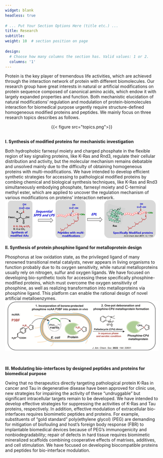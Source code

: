 ```yaml
---
widget: blank
headless: true

# ... Put Your Section Options Here (title etc.) ...
title: Research
subtitle:
weight: 10  # section position on page

design:
  # Choose how many columns the section has. Valid values: 1 or 2.
  columns: '1'
---
```

Protein is the key player of tremendous life activities, which are achieved through the interaction network of protein with different biomolecules. Our research group have great interests in natural or artificial modifications on protein sequence composed of canonical amino acids, which endow it with largely expanded properties and function. Both mechanistic elucidation of natural modifications’ regulation and modulation of protein-biomolecules interaction for biomedical purpose urgently require structure-defined homogeneous modified proteins and peptides. 
We mainly focus on three research topics describes as follows.


<center>{{< figure src="topics.png">}}</center>

<br>

**I. Synthesis of modified proteins for mechanistic investigation**

Both hydrophobic farnesyl moiety and charged phosphate in the flexible region of key signaling proteins, like K-Ras and Rnd3, regulate their cellular distribution and activity, but the molecular mechanism remains debatable and unsolved mainly due to the difficulty of obtaining homogeneous proteins with multi-modifications. 
We have intended to develop efficient synthetic strategies for accessing to pathological modified proteins by combing chemical and biological synthesis techniques, like K-Ras and Rnd3 simultaneously embodying phosphate, farnesyl moiety and C-terminal methyl ester, which are applied to uncover the regulation mechanism of various modifications on proteins’ interaction network.
![mechanistic_investigation](mechanistic_investigation.png)
<br>

**II. Synthesis of protein phosphine ligand for metalloprotein design**

Phosphorus at low oxidation state, as the privileged ligand of many renowned transitional metal catalysts, never appears in living organisms to function probably due to its oxygen sensitivity, while natural metalloproteins usually rely on nitrogen, sulfur and oxygen ligands. We have focused on developing bio-synthetic tools for accessing these specifically phosphine-modified proteins, which must overcome the oxygen sensitivity of phosphine, as well as realizing transformation into metalloproteins via phosphine ligand. This platform can enable the rational design of novel artificial metalloenzymes.
![phosphine](phosphine.png)

<br>

**III. Modulating bio-interfaces by designed peptides and proteins for biomedical purpose**

Owing that no therapeutics directly targeting pathological protein K-Ras in cancer and Tau in degenerative disease have been approved for clinic use, new strategies for impairing the activity of these “undruggable” but significant intracellular targets remain to be developed. We have intended to develop effective strategies for suppressing the activities of K-Ras and Tau proteins, respectively.
In addition, effective modulation of extracellular bio-interfaces requires biomimetic peptides and proteins. For example, substituents of “gold standard” poly(ethylene glycol) (PEG) are demanding for mitigation of biofouling and host’s foreign body response (FBR) to implantable biomedical devices because of PEG’s immunogenicity and nonbiodegradability; repair of defects in hard tissue requires biomimetic mineralized scaffolds combining cooperative effects of matrixes, additives, and cell stimulation. We have focused on developing biocompatible proteins and peptides for bio-interface modulation.

